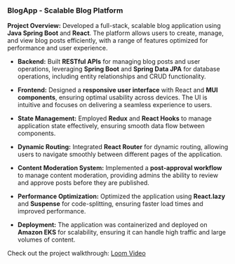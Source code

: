 ### BlogApp - Scalable Blog Platform

**Project Overview:** Developed a full-stack, scalable blog application using **Java Spring Boot** and **React**. The platform allows users to create, manage, and view blog posts efficiently, with a range of features optimized for performance and user experience.

- **Backend:** Built **RESTful APIs** for managing blog posts and user operations, leveraging **Spring Boot** and **Spring Data JPA** for database operations, including entity relationships and CRUD functionality.
  
- **Frontend:** Designed a **responsive user interface** with React and **MUI components**, ensuring optimal usability across devices. The UI is intuitive and focuses on delivering a seamless experience to users.

- **State Management:** Employed **Redux** and **React Hooks** to manage application state effectively, ensuring smooth data flow between components.

- **Dynamic Routing:** Integrated **React Router** for dynamic routing, allowing users to navigate smoothly between different pages of the application.

- **Content Moderation System:** Implemented a **post-approval workflow** to manage content moderation, providing admins the ability to review and approve posts before they are published.

- **Performance Optimization:** Optimized the application using **React.lazy** and **Suspense** for code-splitting, ensuring faster load times and improved performance.

- **Deployment:** The application was containerized and deployed on **Amazon EKS** for scalability, ensuring it can handle high traffic and large volumes of content.

Check out the project walkthrough: [Loom Video](https://www.loom.com/share/6df0110d6f7443e9be88d44e07c730cb?sid=4bd47572-cc4a-44b4-ac9d-78ed20afcd10)
